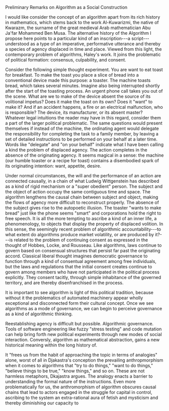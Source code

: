 Preliminary Remarks on Algorithm as a Social Construction

I would like consider the concept of an algorithm apart from its rich history
in mathematics, which stems back to the work Al-Kuwarizmi, the native of
Kwarazm, the surname of the great medieval Arab mathematician Abu Ja'far
Mohammed Ben Musa. The alternative history of the Algorithm I propose here
points to a particular kind of an inscription---a script---understood as a
type of an imperative, performative utterance and thereby a species of agency
displaced in time and place. Viewed from this light, the contemporary problem
of algorithms, Haley's work. It joins the problematic of political formation:
consensus, culpability, and consent.

Consider the following simple thought experiment. You are want to eat toast
for breakfast. To make the toast you place a slice of bread into a
conventional device made this purpose: a toaster. The machine toasts bread,
which takes several minutes. Imagine also being interrupted shortly after the
start of the toasting process. An urgent phone call takes you out of the
scene. What are we to make of the device absent the source of its volitional
impetus? Does it make the toast on its own? Does it "want" to make it? And if
an accident happens, a fire or an electrical malfunction, who is responsible?
The device, its manufacturer, or its absent master? Whatever legal intuitions
the reader may have in this regard, consider them a part of the larger
political problematic. The same questions would present themselves if instead
of the machine, the ordinating agent would delegate the responsibility for
completing the task to a family member, by leaving a set of detailed
instructions to be performed on your behalf at a later time. Words like
"delegate" and "on your behalf" indicate what I have been calling a kind the
problem of displaced agency. The action completes in the absence of the
originating agency. It seems magical in a sense: the machine (our humble
toaster or a recipe for toast) contains a disembodied spark of its originating
intention: want, appetite, desire.

Under normal circumstances, the will and the performance of an action are
connected causally, in a chain of what Ludwig Wittgenstein has described as a
kind of rigid mechanism or a "super obedient" person. The subject and the
object of action occupy the same contiguous time and space. The algorithm
lengthens the causal chain between subject and object, making the flows of
agency more difficult to reconstruct properly. The absence of the subject
gives rise to the autopoetic illusion. The toaster "wants to make bread" just
like the phone seems "smart" and corporations hold the right to free speech.
It is all the more tempting to ascribe a kind of an inner life, a
phenomenology, to objects that display the property of displaced volition. In
this sense, the seemingly recent problem of algorithmic accountability---to
what extent do algorithms produce market volatility, or are produced by
it?---is related to the problem of continuing consent as expressed in the
thought of Hobbes, Locke, and Rousseau. Like algorithms, laws continue to
govern based on consensual structures that persist far past the originating
accord. Classical liberal thought imagines democratic governance to function
through a kind of consentual agreement among free individuals, but the laws
and regulations that the initial consent creates continue to govern among
members who have not participated in the political process explicitly. They
consent tacitly, through simple inhabitance of the governed territory, and are
thereby disenfranchised in the process.

It is important to see algorithm is light of this political tradition, because
without it the problematics of automated machinery appear wholly exceptional
and disconnected form their cultural concept. Once we see algorithms as a mode
of governance, we can begin to perceive governance as a kind of algorithmic
thinking.

Reestablishing agency is difficult but possible.
Algorithmic governance. Tools of software engineering like fuzzy "stress
testing" and code mutation can help bring forth new political experiments
through new modes of social interaction. Conversly, algorithm as mathematical
abstraction, gains a new historical meaning within the long history of.

It "frees us from the habit of approaching the topic in terms of analogies"
alone, worst of all in Djakastra's conception the prevailing anthropmorphism
when it comes to algorithms that "try to do things," "want to do things,"
"believe things to be true," "know things," and so on. These are not harmless
metaphors, Dkajastra argues. The analogy enacts a barrier to understanding the
formal nature of the instructions. Even more problematically for us, the
anthromorphism of algorithm obscures causal chains that lead to actors engaged
in the struggle for capital in control, ascribing to the system an
extra-rational aura of fetish and mysticism and thereby diminishing our
capacity to 
